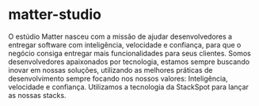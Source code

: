 # matter-studio

O estúdio Matter nasceu com a missão de ajudar desenvolvedores a entregar software com inteligência, velocidade e confiança, para que o negócio consiga entregar mais funcionalidades para seus clientes.
Somos desenvolvedores apaixonados por tecnologia, estamos sempre buscando inovar em nossas soluções, utilizando as melhores práticas de desenvolvimento sempre focando nos nossos valores: Inteligência, velocidade e confiança.
Utilizamos a tecnologia da StackSpot para lançar as nossas stacks.
